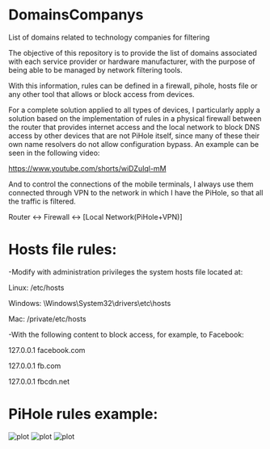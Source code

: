 #  DomainsCompanys

List of domains related to technology companies for filtering

The objective of this repository is to provide the list of domains associated with each service provider or hardware manufacturer, with the purpose of being able to be managed by network filtering tools.

With this information, rules can be defined in a firewall, pihole, hosts file or any other tool that allows or block access from devices.

For a complete solution applied to all types of devices, I particularly apply a solution based on the implementation of rules in a physical firewall between the router that provides internet access and the local network to block DNS access by other devices that are not PiHole itself, since many of these their own name resolvers do not allow configuration bypass. An example can be seen in the following video:

https://www.youtube.com/shorts/wiDZuIql-mM

And to control the connections of the mobile terminals, I always use them connected through VPN to the network in which I have the PiHole, so that all the traffic is filtered.

Router <-> Firewall <-> [Local Network(PiHole+VPN)]

# Hosts file rules:
-Modify with administration privileges the system hosts file located at:

Linux: /etc/hosts

Windows: \Windows\System32\drivers\etc\hosts

Mac: /private/etc/hosts

-With the following content to block access, for example, to Facebook:

127.0.0.1 facebook.com

127.0.0.1 fb.com

127.0.0.1 fbcdn.net


# PiHole rules example:
![plot](https://github.com/baeksnip/DomainsCompanys/blob/main/images/01_create_group.jpg)
![plot](https://github.com/baeksnip/DomainsCompanys/blob/main/images/02_group.jpg)
![plot](https://github.com/baeksnip/DomainsCompanys/blob/main/images/03_rules.jpg)

